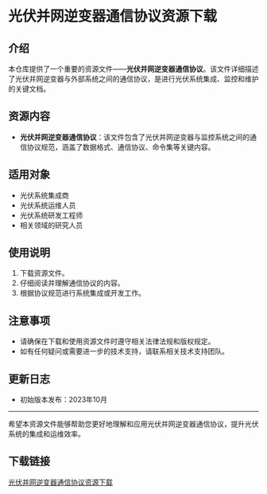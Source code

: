 # 光伏并网逆变器通信协议资源下载

## 介绍

本仓库提供了一个重要的资源文件——**光伏并网逆变器通信协议**。该文件详细描述了光伏并网逆变器与外部系统之间的通信协议，是进行光伏系统集成、监控和维护的关键文档。

## 资源内容

- **光伏并网逆变器通信协议**：该文件包含了光伏并网逆变器与监控系统之间的通信协议规范，涵盖了数据格式、通信协议、命令集等关键内容。

## 适用对象

- 光伏系统集成商
- 光伏系统运维人员
- 光伏系统研发工程师
- 相关领域的研究人员

## 使用说明

1. 下载资源文件。
2. 仔细阅读并理解通信协议的内容。
3. 根据协议规范进行系统集成或开发工作。

## 注意事项

- 请确保在下载和使用资源文件时遵守相关法律法规和版权规定。
- 如有任何疑问或需要进一步的技术支持，请联系相关技术支持团队。

## 更新日志

- 初始版本发布：2023年10月

---

希望本资源文件能够帮助您更好地理解和应用光伏并网逆变器通信协议，提升光伏系统的集成和运维效率。

## 下载链接

[光伏并网逆变器通信协议资源下载](https://pan.quark.cn/s/a2619bf3654e)